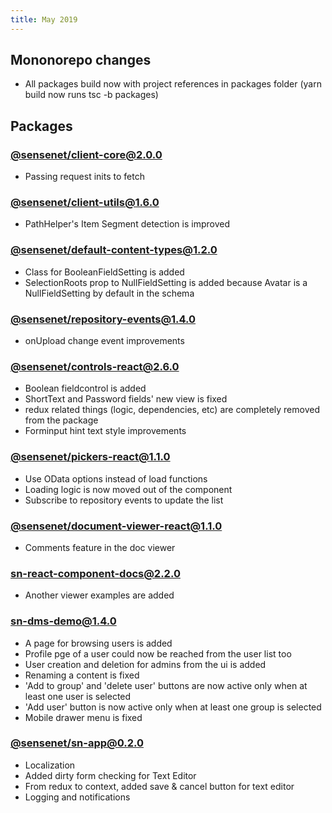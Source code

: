 ```yaml
---
title: May 2019
---
```


## Mononorepo changes
- All packages build now with project references in packages folder (yarn build now runs tsc -b packages)
  
## Packages

### [@sensenet/client-core@2.0.0](https://github.com/SenseNet/sn-client/releases/tag/%40sensenet%2Fclient-core%402.0.0)
- Passing request inits to fetch

### [@sensenet/client-utils@1.6.0](https://github.com/SenseNet/sn-client/releases/tag/%40sensenet%2Fclient-utils%401.6.0)
- PathHelper's Item Segment detection is improved

### [@sensenet/default-content-types@1.2.0](https://github.com/SenseNet/sn-client/releases/tag/%40sensenet%2Fdefault-content-types%401.2.0)
- Class for BooleanFieldSetting is added
- SelectionRoots prop to NullFieldSetting is added because Avatar is a NullFieldSetting by default in the schema
  
### [@sensenet/repository-events@1.4.0](https://github.com/SenseNet/sn-client/releases/tag/%40sensenet%2Frepository-events%401.4.0)
- onUpload change event improvements

### [@sensenet/controls-react@2.6.0](https://github.com/SenseNet/sn-client/releases/tag/%40sensenet%2Fcontrols-react%402.6.0)
- Boolean fieldcontrol is added
- ShortText and Password fields' new view is fixed
- redux related things (logic, dependencies, etc) are completely removed from the package
- Forminput hint text style improvements

### [@sensenet/pickers-react@1.1.0](https://github.com/SenseNet/sn-client/releases/tag/%40sensenet%2Flist-controls-react%401.1.0)
- Use OData options instead of load functions
- Loading logic is now moved out of the component
- Subscribe to repository events to update the list

### [@sensenet/document-viewer-react@1.1.0](https://github.com/SenseNet/sn-client/releases/tag/%40sensenet%2Fdocument-viewer-react%401.1.0)
- Comments feature in the doc viewer

### [sn-react-component-docs@2.2.0](https://github.com/SenseNet/sn-client/releases/tag/sn-react-component-docs%402.2.0)
- Another viewer examples are added

### [sn-dms-demo@1.4.0](https://github.com/SenseNet/sn-client/releases/tag/sn-dms-demo%401.4.0)

- A page for browsing users is added
- Profile pge of a user could now be reached from the user list too
- User creation and deletion for admins from the ui is added
- Renaming a content is fixed
- 'Add to group' and 'delete user' buttons are now active only when at least one user is selected
- 'Add user' button is now active only when at least one group is selected
- Mobile drawer menu is fixed

### [@sensenet/sn-app@0.2.0](https://github.com/SenseNet/sn-client/releases/tag/%40sensenet%2Fsn-app%400.2.0)

- Localization
- Added dirty form checking for Text Editor
- From redux to context, added save & cancel button for text editor
- Logging and notifications
